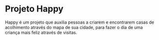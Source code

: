 # Projeto Happy

Happy é um projeto que auxilia pessoas a criarem e encontrarem casas de acolhimento através do mapa de sua cidade, para fazer o dia de uma criança mais feliz através de visitas.
